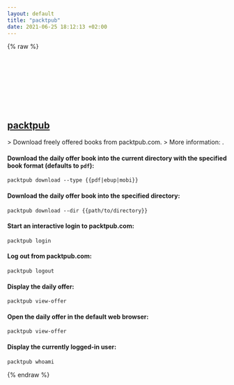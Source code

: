 ```yaml
---
layout: default
title: "packtpub"
date: 2021-06-25 18:12:13 +02:00
---
```

{% raw %}
<h2 id="packtpub">
  <a href="/en/common/packtpub.html">packtpub</a> <a href="#packtpub"><svg class="icon">
    <use href="/assets/images/unicode_sprite.svg#link" />
  </svg></a>
</h2>
> Download freely offered books from packtpub.com.
> More information: <https://github.com/vladimyr/packtpub-cli>.

#### Download the daily offer book into the current directory with the specified book format (defaults to `pdf`):
```shell
packtpub download --type {{pdf|ebup|mobi}}
```
#### Download the daily offer book into the specified directory:
```shell
packtpub download --dir {{path/to/directory}}
```
#### Start an interactive login to packtpub.com:
```shell
packtpub login
```
#### Log out from packtpub.com:
```shell
packtpub logout
```
#### Display the daily offer:
```shell
packtpub view-offer
```
#### Open the daily offer in the default web browser:
```shell
packtpub view-offer
```
#### Display the currently logged-in user:
```shell
packtpub whoami
```
{% endraw %}
